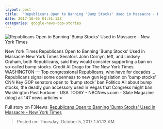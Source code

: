 ```yaml
---
layout: post
title:  "Republicans Open to Banning 'Bump Stocks' Used in Massacre - New York Times"
date: 2017-10-05 01:51:13Z
categories: google-news-top-stories
---
```


![Republicans Open to Banning 'Bump Stocks' Used in Massacre - New York Times](https://static01.nyt.com/images/2017/10/05/us/05dc-guns1/05dc-guns1-facebookJumbo.jpg)

New York Times Republicans Open to Banning 'Bump Stocks' Used in Massacre New York Times Senators John Cornyn, left, and Lindsey Graham, both Republicans, said they would consider supporting a ban on so-called bump stocks. Credit Al Drago for The New York Times. WASHINGTON — Top congressional Republicans, who have for decades ... Republicans signal some openness to new gun legislation on 'bump stocks' CNN Key GOP senators open to 'bump stock' ban Politico All about bump stocks, the deadly gun accessory used in Vegas that Congress might ban Washington Post Fortune - USA TODAY - NBCNews.com - Slate Magazine (blog) all 147 news articles »


Full story on F3News: [Republicans Open to Banning 'Bump Stocks' Used in Massacre - New York Times](http://www.f3nws.com/n/gZvdyD)

> Posted on: Thursday, October 5, 2017 1:51:13 AM
